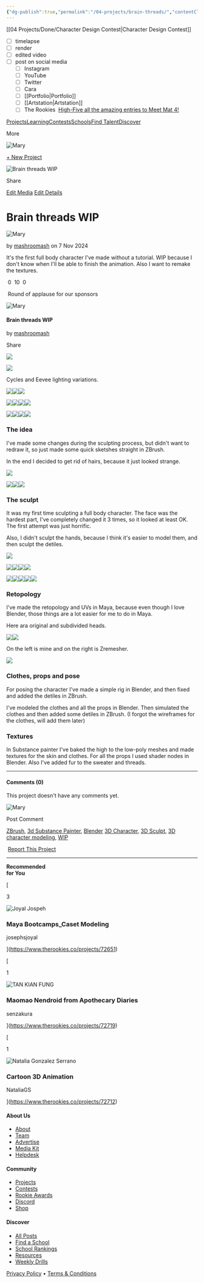 ```yaml
---
{"dg-publish":true,"permalink":"/04-projects/brain-threads/","contentClasses":"page-purple daily Wednesday","tags":["project"],"noteIcon":"","created":"2025-01-21T01:20:16.838+10:00","updated":"2025-01-31T13:49:07.807+10:00"}
---
```


[[04 Projects/Done/Character Design Contest\|Character Design Contest]]

- [ ] timelapse
- [ ] render
- [ ] edited video
- [ ] post on social media
	- [ ] Instagram
	- [ ] YouTube
	- [ ] Twitter
	- [ ] Cara
	- [ ] [[Portfolio\|Portfolio]]
	- [ ] [[Artstation\|Artstation]]
    - [ ] The Rookies
 [High-Five all the amazing entries to Meet Mat 4!](https://www.therookies.co/contests/groups/meet-mat-4/entries)

[](https://www.therookies.co/)

[Projects](https://www.therookies.co/projects)[Learning](https://www.therookies.co/learning)[Contests](https://www.therookies.co/contests)[Schools](https://www.therookies.co/schools)[Find Talent](https://www.therookies.co/members)[Discover](https://discover.therookies.co/)

More

[](https://www.therookies.co/about)[](https://discord.gg/EUqVtECqqw)[](https://shop.therookies.co/)

[](https://www.therookies.co/notifications)

![Mary](https://d3stdg5so273ei.cloudfront.net/mashroomash/2024-10-14/035146/50x50/011%2Bface-mashroomash-crop.jpg)

[](https://www.therookies.co/dashboard)[](https://www.therookies.co/u/mashroomash)[](https://www.therookies.co/settings/profile)

[+ New Project](https://www.therookies.co/projects/new)

![Brain threads WIP](https://www.therookies.co/assets/backgrounds/map-edge-04770802ccb32fb603f1b2314ace6f9dacc38c4ca16ad3c271608b16a9335e90.svg)

Share [](https://www.facebook.com/sharer/sharer.php?u=https://www.therookies.co/projects/72887) [](https://twitter.com/intent/tweet?url=https://www.therookies.co/projects/72887&text=Brain%20threads%20WIP%20by%20Mary) [](https://www.linkedin.com/shareArticle?mini=true&url=https://www.therookies.co/projects/72887&title=Brain%20threads%20WIP%20by%20Mary) [](https://reddit.com/submit?url=https://www.therookies.co/projects/72887&title=Brain%20threads%20WIP%20by%20Mary)    

[Edit Media](https://www.therookies.co/projects/72887/media/116793/edit) [Edit Details](https://www.therookies.co/projects/72887/edit)

# Brain threads WIP

![Mary](https://d3stdg5so273ei.cloudfront.net/mashroomash/2024-10-14/035146/50x50/011%2Bface-mashroomash-crop.jpg)

by [mashroomash](https://www.therookies.co/u/mashroomash) on 7 Nov 2024

It's the first full body character I've made without a tutorial. WIP because I don't know when I'll be able to finish the animation. Also I want to remake the textures.

 0  10  0

 Round of applause for our sponsors

![Mary](https://d3stdg5so273ei.cloudfront.net/mashroomash/2024-10-14/035146/50x50/011%2Bface-mashroomash-crop.jpg)

#### Brain threads WIP

by [mashroomash](https://www.therookies.co/u/mashroomash)

Share [](https://www.facebook.com/sharer/sharer.php?u=https://www.therookies.co/projects/72887) [](https://twitter.com/intent/tweet?url=https://www.therookies.co/projects/72887&text=Brain%20threads%20WIP%20by%20Mary) [](https://www.linkedin.com/shareArticle?mini=true&url=https://www.therookies.co/projects/72887&title=Brain%20threads%20WIP%20by%20Mary) [](https://reddit.com/submit?url=https://www.therookies.co/projects/72887&title=Brain%20threads%20WIP%20by%20Mary)    

[![](https://d3stdg5so273ei.cloudfront.net/mashroomash/2024-11-07/975031/1400xAUTO/026-mashroomash.jpg)](https://d3stdg5so273ei.cloudfront.net/mashroomash/2024-11-07/975031/026-mashroomash.jpg)

[![](https://d3stdg5so273ei.cloudfront.net/mashroomash/2024-11-07/313281/1400xAUTO/027-mashroomash.jpg)](https://d3stdg5so273ei.cloudfront.net/mashroomash/2024-11-07/313281/027-mashroomash.jpg)

Cycles and Eevee lighting variations.

[![](https://d3stdg5so273ei.cloudfront.net/mashroomash/2024-11-07/594393/1400xAUTO/047-mashroomash.jpg)](https://d3stdg5so273ei.cloudfront.net/mashroomash/2024-11-07/594393/1400xAUTO/047-mashroomash.jpg)[![](https://d3stdg5so273ei.cloudfront.net/mashroomash/2024-11-07/332885/1400xAUTO/031-mashroomash.jpg)](https://d3stdg5so273ei.cloudfront.net/mashroomash/2024-11-07/332885/1400xAUTO/031-mashroomash.jpg)[![](https://d3stdg5so273ei.cloudfront.net/mashroomash/2024-11-07/022312/1400xAUTO/037-mashroomash.jpg)](https://d3stdg5so273ei.cloudfront.net/mashroomash/2024-11-07/022312/1400xAUTO/037-mashroomash.jpg)

[![](https://d3stdg5so273ei.cloudfront.net/mashroomash/2024-11-07/962698/1400xAUTO/046-mashroomash.jpg)](https://d3stdg5so273ei.cloudfront.net/mashroomash/2024-11-07/962698/046-mashroomash.jpg)[![](https://d3stdg5so273ei.cloudfront.net/mashroomash/2024-11-07/522665/1400xAUTO/033-mashroomash.jpg)](https://d3stdg5so273ei.cloudfront.net/mashroomash/2024-11-07/522665/033-mashroomash.jpg)[![](https://d3stdg5so273ei.cloudfront.net/mashroomash/2024-11-07/351654/1400xAUTO/036-mashroomash.jpg)](https://d3stdg5so273ei.cloudfront.net/mashroomash/2024-11-07/351654/036-mashroomash.jpg)[![](https://d3stdg5so273ei.cloudfront.net/mashroomash/2024-11-07/522665/1400xAUTO/044-mashroomash.jpg)](https://d3stdg5so273ei.cloudfront.net/mashroomash/2024-11-07/522665/044-mashroomash.jpg)

[![](https://d3stdg5so273ei.cloudfront.net/mashroomash/2024-11-07/044867/1400xAUTO/035-mashroomash.jpg)](https://d3stdg5so273ei.cloudfront.net/mashroomash/2024-11-07/044867/1400xAUTO/035-mashroomash.jpg)[![](https://d3stdg5so273ei.cloudfront.net/mashroomash/2024-11-07/707890/1400xAUTO/038-mashroomash.jpg)](https://d3stdg5so273ei.cloudfront.net/mashroomash/2024-11-07/707890/1400xAUTO/038-mashroomash.jpg)[![](https://d3stdg5so273ei.cloudfront.net/mashroomash/2024-11-07/083865/1400xAUTO/041-mashroomash.2.jpg)](https://d3stdg5so273ei.cloudfront.net/mashroomash/2024-11-07/083865/1400xAUTO/041-mashroomash.2.jpg)[![](https://d3stdg5so273ei.cloudfront.net/mashroomash/2024-11-07/282760/1400xAUTO/042-mashroomash.jpg)](https://d3stdg5so273ei.cloudfront.net/mashroomash/2024-11-07/282760/1400xAUTO/042-mashroomash.jpg)

### The idea

I've made some changes during the sculpting process, but didn't want to redraw it, so just made some quick sketshes straight in ZBrush.

In the end I decided to get rid of hairs, because it just looked strange.

[![](https://d3stdg5so273ei.cloudfront.net/mashroomash/2024-11-07/491089/1400xAUTO/Brain%20threadS%20002-mashroomash.jpg)](https://d3stdg5so273ei.cloudfront.net/mashroomash/2024-11-07/491089/Brain%20threadS%20002-mashroomash.jpg)

[![](https://d3stdg5so273ei.cloudfront.net/mashroomash/2024-11-07/645370/1400xAUTO/008-mashroomash.jpg)](https://d3stdg5so273ei.cloudfront.net/mashroomash/2024-11-07/645370/1400xAUTO/008-mashroomash.jpg)[![](https://d3stdg5so273ei.cloudfront.net/mashroomash/2024-11-07/645370/1400xAUTO/009-mashroomash.jpg)](https://d3stdg5so273ei.cloudfront.net/mashroomash/2024-11-07/645370/1400xAUTO/009-mashroomash.jpg)[![](https://d3stdg5so273ei.cloudfront.net/mashroomash/2024-11-07/576104/1400xAUTO/023-mashroomash.jpg)](https://d3stdg5so273ei.cloudfront.net/mashroomash/2024-11-07/576104/1400xAUTO/023-mashroomash.jpg)

### The sculpt

It was my first time sculpting a full body character. The face was the hardest part, I've completely changed it 3 times, so it looked at least OK. The first attempt was just horrific.

Also, I didn't sculpt the hands, because I think it's easier to model them, and then sculpt the detiles.

[![](https://d3stdg5so273ei.cloudfront.net/mashroomash/2024-11-07/443317/1400xAUTO/Screenshot%202024-11-02%2000-mashroomash.04.41%20Photos.jpg)](https://d3stdg5so273ei.cloudfront.net/mashroomash/2024-11-07/443317/Screenshot%202024-11-02%2000-mashroomash.04.41%20Photos.jpg)

[![](https://d3stdg5so273ei.cloudfront.net/mashroomash/2024-11-07/549400/1400xAUTO/019-mashroomash.jpg)](https://d3stdg5so273ei.cloudfront.net/mashroomash/2024-11-07/549400/019-mashroomash.jpg)[![](https://d3stdg5so273ei.cloudfront.net/mashroomash/2024-11-07/549400/1400xAUTO/014-mashroomash.jpg)](https://d3stdg5so273ei.cloudfront.net/mashroomash/2024-11-07/549400/014-mashroomash.jpg)[![](https://d3stdg5so273ei.cloudfront.net/mashroomash/2024-11-07/549400/1400xAUTO/012-mashroomash.jpg)](https://d3stdg5so273ei.cloudfront.net/mashroomash/2024-11-07/549400/012-mashroomash.jpg)[![](https://d3stdg5so273ei.cloudfront.net/mashroomash/2024-11-07/160310/1400xAUTO/002-mashroomash.jpg)](https://d3stdg5so273ei.cloudfront.net/mashroomash/2024-11-07/160310/002-mashroomash.jpg)

[![](https://d3stdg5so273ei.cloudfront.net/mashroomash/2024-11-07/722332/1400xAUTO/Screenshot%202024-10-06%2011-mashroomash.42.59%20ZBrush.jpg)](https://d3stdg5so273ei.cloudfront.net/mashroomash/2024-11-07/722332/Screenshot%202024-10-06%2011-mashroomash.42.59%20ZBrush.jpg)[![](https://d3stdg5so273ei.cloudfront.net/mashroomash/2024-11-07/088279/1400xAUTO/Screenshot%202024-10-06%2011-mashroomash.42.24%20ZBrush.jpg)](https://d3stdg5so273ei.cloudfront.net/mashroomash/2024-11-07/088279/Screenshot%202024-10-06%2011-mashroomash.42.24%20ZBrush.jpg)[![](https://d3stdg5so273ei.cloudfront.net/mashroomash/2024-11-07/891206/1400xAUTO/Screenshot%202024-10-07%20001859-mashroomash.png)](https://d3stdg5so273ei.cloudfront.net/mashroomash/2024-11-07/891206/Screenshot%202024-10-07%20001859-mashroomash.png)[![](https://d3stdg5so273ei.cloudfront.net/mashroomash/2024-11-07/722332/1400xAUTO/Screenshot%202024-10-10%2014-mashroomash.42.11%20Brain_threads_Modeling_v004.ma_-_Autodesk_MAYA_202.jpg)](https://d3stdg5so273ei.cloudfront.net/mashroomash/2024-11-07/722332/Screenshot%202024-10-10%2014-mashroomash.42.11%20Brain_threads_Modeling_v004.ma_-_Autodesk_MAYA_202.jpg)[![](https://d3stdg5so273ei.cloudfront.net/mashroomash/2024-11-07/946556/1400xAUTO/Screenshot%202024-10-12%2010-mashroomash.59.06%20_Brain_threads_Modeling_v013_%5BHPortfolioProjectsOc.jpg)](https://d3stdg5so273ei.cloudfront.net/mashroomash/2024-11-07/946556/Screenshot%202024-10-12%2010-mashroomash.59.06%20_Brain_threads_Modeling_v013_%5BHPortfolioProjectsOc.jpg)

### Retopology

I've made the retopology and UVs in Maya, because even though I love Blender, those things are a lot easier for me to do in Maya.

Here ara original and subdivided heads.

[![](https://d3stdg5so273ei.cloudfront.net/mashroomash/2024-11-07/107807/1400xAUTO/030-mashroomash.jpg)](https://d3stdg5so273ei.cloudfront.net/mashroomash/2024-11-07/107807/1400xAUTO/030-mashroomash.jpg)[![](https://d3stdg5so273ei.cloudfront.net/mashroomash/2024-11-07/107807/1400xAUTO/031-mashroomash.jpg)](https://d3stdg5so273ei.cloudfront.net/mashroomash/2024-11-07/107807/1400xAUTO/031-mashroomash.jpg)

On the left is mine and on the right is Zremesher.

[![](https://d3stdg5so273ei.cloudfront.net/mashroomash/2024-11-07/365228/1400xAUTO/033-mashroomash.jpg)](https://d3stdg5so273ei.cloudfront.net/mashroomash/2024-11-07/365228/033-mashroomash.jpg)

### Clothes, props and pose

For posing the character I've made a simple rig in Blender, and then fixed and added the detiles in ZBrush.

I've modeled the clothes and all the props in Blender. Then simulated the clothes and then added some detiles in ZBrush. (I forgot the wireframes for the clothes, will add them later)

[](https://d3stdg5so273ei.cloudfront.net/mashroomash/2024-11-07/687314/1400xAUTO/001-mashroomash.jpg)[](https://d3stdg5so273ei.cloudfront.net/mashroomash/2024-11-07/687314/1400xAUTO/003-mashroomash.jpg)[](https://d3stdg5so273ei.cloudfront.net/mashroomash/2024-11-07/687314/1400xAUTO/002-mashroomash.jpg)[](https://d3stdg5so273ei.cloudfront.net/mashroomash/2024-11-07/687314/1400xAUTO/019-mashroomash.jpg)

[](https://d3stdg5so273ei.cloudfront.net/mashroomash/2024-11-07/500570/029-mashroomash.jpg)[](https://d3stdg5so273ei.cloudfront.net/mashroomash/2024-11-07/500570/016-mashroomash.jpg)[](https://d3stdg5so273ei.cloudfront.net/mashroomash/2024-11-07/500570/010-mashroomash.jpg)[](https://d3stdg5so273ei.cloudfront.net/mashroomash/2024-11-07/550262/009-mashroomash.jpg)[](https://d3stdg5so273ei.cloudfront.net/mashroomash/2024-11-07/896539/004-mashroomash.jpg)

### Textures

In Substance painter I've baked the high to the low-poly meshes and made textures for the skin and clothes. For all the props I used shader nodes in Blender. Also I've added fur to the sweater and threads.

[](https://d3stdg5so273ei.cloudfront.net/mashroomash/2024-11-07/703694/Screenshot%202024-10-30%2016-mashroomash.28.38%20Adobe_Substance_3D_Painter_-_001.jpg)[](https://d3stdg5so273ei.cloudfront.net/mashroomash/2024-11-07/060598/Screenshot%202024-10-30%2016-mashroomash.28.50%20Adobe_Substance_3D_Painter_-_001.jpg)[](https://d3stdg5so273ei.cloudfront.net/mashroomash/2024-11-07/060598/Screenshot%202024-10-30%2016-mashroomash.28.56%20Adobe_Substance_3D_Painter_-_001.jpg)[](https://d3stdg5so273ei.cloudfront.net/mashroomash/2024-11-07/323455/Screenshot%202024-10-30%2016-mashroomash.29.06%20Adobe_Substance_3D_Painter_-_001.jpg)

---

#### Comments (0)

This project doesn't have any comments yet.

![Mary](https://d3stdg5so273ei.cloudfront.net/mashroomash/2024-10-14/035146/50x50/011%2Bface-mashroomash-crop.jpg)

Post Comment

[ZBrush](https://www.therookies.co/projects?search=ZBrush), [3d Substance Painter](https://www.therookies.co/projects?search=3d+Substance+Painter), [Blender](https://www.therookies.co/projects?search=Blender) [3D Character](https://www.therookies.co/projects?search=3D+Character), [3D Sculpt](https://www.therookies.co/projects?search=3D+Sculpt), [3D character modeling](https://www.therookies.co/projects?search=3D+character+modeling), [WIP](https://www.therookies.co/projects?search=WIP)

 [Report This Project](https://www.therookies.co/projects/72887/project_reports/new)

---

**Recommended  
for You**

[

3

![Joyal Jospeh](https://d3stdg5so273ei.cloudfront.net/josephsjoyal/2024-05-06/539181/50x50/0R2A0985-1-josephsjoyal.jpg)

### Maya Bootcamps_Caset Modeling

josephsjoyal

](https://www.therookies.co/projects/72651)

[

1

![TAN KIAN FUNG](https://d3stdg5so273ei.cloudfront.net/senzakura/2024-11-04/501269/50x50/6928f1464a158e707afbcae5eb55bee5-senzakura-crop.jpg)

### Maomao Nendroid from Apothecary Diaries

senzakura





](https://www.therookies.co/projects/72719)

[

1

![Natalia Gonzalez Serrano](https://d3stdg5so273ei.cloudfront.net/NataliaGS/2024-10-13/832408/50x50/Foto_CV_recortada-NataliaGS-crop.jpg)

### Cartoon 3D Animation

NataliaGS





](https://www.therookies.co/projects/72712)

[](https://www.therookies.co/)

[](https://www.facebook.com/TheRookiesCO)[](https://www.instagram.com/therookiesco/)[](https://twitter.com/TheRookiesCO)[](https://www.youtube.com/therookiesco)

#### About Us

- [About](https://www.therookies.co/about)
- [Team](https://www.therookies.co/about/team)
- [Advertise](https://www.therookies.co/about/advertise)
- [Media Kit](https://www.dropbox.com/sh/84j5l2fmprak4iq/AACW0Dw0pRiTiOoxXEMWbOqDa?dl=0)
- [Helpdesk](http://help.therookies.co/)

#### Community

- [Projects](https://www.therookies.co/projects)
- [Contests](https://www.therookies.co/contests)
- [Rookie Awards](https://www.therookies.co/rookieawards)
- [Discord](https://discord.gg/EUqVtECqqw)
- [Shop](https://shop.therookies.co/)

#### Discover

- [All Posts](https://discover.therookies.co/)
- [Find a School](https://www.therookies.co/schools)
- [School Rankings](https://www.therookies.co/schools/rankings)
- [Resources](https://discover.therookies.co/resources)
- [Weekly Drills](https://discover.therookies.co/weekly-drills)

[Privacy Policy](https://www.therookies.co/privacy_policy) • [Terms & Conditions](https://www.therookies.co/terms_and_conditions)
